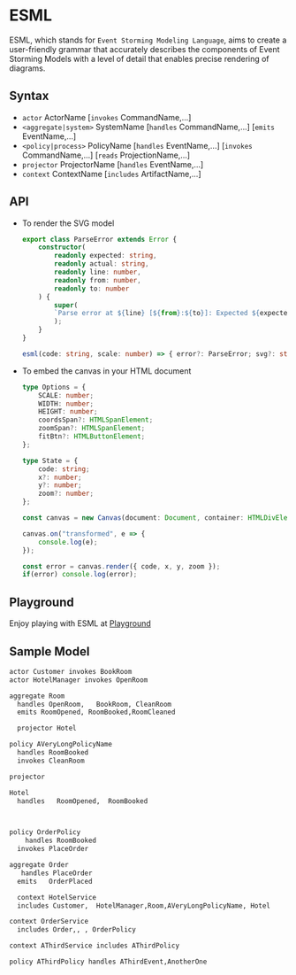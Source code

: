 # ESML

ESML, which stands for `Event Storming Modeling Language`, aims to create a user-friendly grammar that accurately describes the components of Event Storming Models with a level of detail that enables precise rendering of diagrams.

## Syntax

- `actor` ActorName [`invokes` CommandName,...]
- `<aggregate|system>` SystemName [`handles` CommandName,...] [`emits` EventName,...]
- `<policy|process>` PolicyName [`handles` EventName,...] [`invokes` CommandName,...] [`reads` ProjectionName,...]
- `projector` ProjectorName [`handles` EventName,...]
- `context` ContextName [`includes` ArtifactName,...]

## API

- To render the SVG model

  ```typescript
  export class ParseError extends Error {
      constructor(
          readonly expected: string,
          readonly actual: string,
          readonly line: number,
          readonly from: number,
          readonly to: number
      ) {
          super(
          `Parse error at ${line} [${from}:${to}]: Expected ${expected} but got ${actual}`
          );
      }
  }

  esml(code: string, scale: number) => { error?: ParseError; svg?: string; width?: number; height?: number };
  ```

- To embed the canvas in your HTML document

  ```typescript
  type Options = {
      SCALE: number;
      WIDTH: number;
      HEIGHT: number;
      coordsSpan?: HTMLSpanElement;
      zoomSpan?: HTMLSpanElement;
      fitBtn?: HTMLButtonElement;
  };

  type State = {
      code: string;
      x?: number;
      y?: number;
      zoom?: number;
  };

  const canvas = new Canvas(document: Document, container: HTMLDivElement, options?: Options);

  canvas.on("transformed", e => {
      console.log(e);
  });

  const error = canvas.render({ code, x, y, zoom });
  if(error) console.log(error);
  ```

## Playground

Enjoy playing with ESML at [Playground](https://rotorsoft.github.io/esml/)

## Sample Model

```bash
actor Customer invokes BookRoom
actor HotelManager invokes OpenRoom

aggregate Room
  handles OpenRoom,   BookRoom, CleanRoom
  emits RoomOpened, RoomBooked,RoomCleaned

  projector Hotel

policy AVeryLongPolicyName
  handles RoomBooked
  invokes CleanRoom

projector

Hotel
  handles   RoomOpened,  RoomBooked



policy OrderPolicy
    handles RoomBooked
  invokes PlaceOrder

aggregate Order
   handles PlaceOrder
  emits   OrderPlaced

  context HotelService
  includes Customer,  HotelManager,Room,AVeryLongPolicyName, Hotel

context OrderService
  includes Order,, , OrderPolicy

context AThirdService includes AThirdPolicy

policy AThirdPolicy handles AThirdEvent,AnotherOne
```
